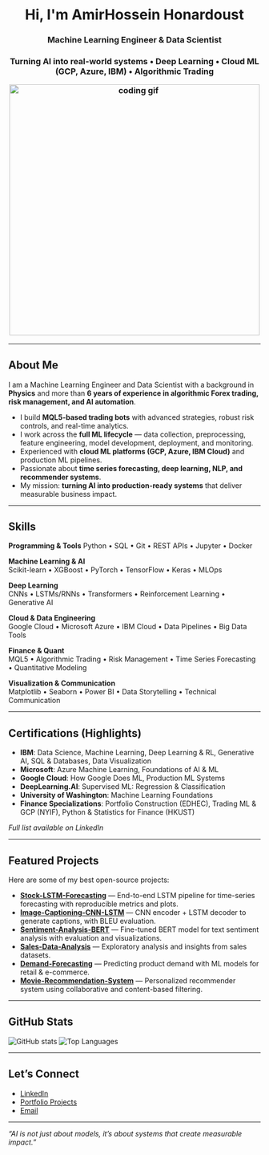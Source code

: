 <!-- Banner / Headline -->
<h1 align="center">Hi, I'm AmirHossein Honardoust</h1>

<h3 align="center">Machine Learning Engineer & Data Scientist
<h3 align="center">Turning AI into real-world systems • Deep Learning • Cloud ML (GCP, Azure, IBM) • Algorithmic Trading
<p align="center">
  <!-- Replace with any GIF you like -->
  <img src="https://media.giphy.com/media/qgQUggAC3Pfv687qPC/giphy.gif" width="500" alt="coding gif">
</p>

---

##  About Me 
I am a Machine Learning Engineer and Data Scientist with a background in **Physics** and more than **6 years of experience in algorithmic Forex trading, risk management, and AI automation**.

-  I build **MQL5-based trading bots** with advanced strategies, robust risk controls, and real-time analytics.  
-  I work across the **full ML lifecycle** — data collection, preprocessing, feature engineering, model development, deployment, and monitoring.  
-  Experienced with **cloud ML platforms (GCP, Azure, IBM Cloud)** and production ML pipelines. 
-  Passionate about **time series forecasting, deep learning, NLP, and recommender systems**.
-  My mission: **turning AI into production-ready systems** that deliver measurable business impact.

---

##  Skills

**Programming & Tools**
Python • SQL • Git • REST APIs • Jupyter • Docker  

**Machine Learning & AI**  
Scikit-learn • XGBoost • PyTorch • TensorFlow • Keras • MLOps

**Deep Learning**  
CNNs • LSTMs/RNNs • Transformers • Reinforcement Learning • Generative AI

**Cloud & Data Engineering**  
Google Cloud • Microsoft Azure • IBM Cloud • Data Pipelines • Big Data Tools

**Finance & Quant**  
MQL5 • Algorithmic Trading • Risk Management • Time Series Forecasting • Quantitative Modeling  

**Visualization & Communication**  
Matplotlib • Seaborn • Power BI • Data Storytelling • Technical Communication

---

##  Certifications (Highlights)
- **IBM**: Data Science, Machine Learning, Deep Learning & RL, Generative AI, SQL & Databases, Data Visualization
- **Microsoft**: Azure Machine Learning, Foundations of AI & ML 
- **Google Cloud**: How Google Does ML, Production ML Systems
- **DeepLearning.AI**: Supervised ML: Regression & Classification
- **University of Washington**: Machine Learning Foundations
- **Finance Specializations**: Portfolio Construction (EDHEC), Trading ML & GCP (NYIF), Python & Statistics for Finance (HKUST)  

 *Full list available on LinkedIn* 

---

##  Featured Projects

Here are some of my best open-source projects:  

-  [**Stock-LSTM-Forecasting**](https://github.com/AmirhosseinHonardoust/Stock-LSTM-Forecasting) — End-to-end LSTM pipeline for time-series forecasting with reproducible metrics and plots.  
-  [**Image-Captioning-CNN-LSTM**](https://github.com/AmirhosseinHonardoust/Image-Captioning-CNN-LSTM) — CNN encoder + LSTM decoder to generate captions, with BLEU evaluation.  
-  [**Sentiment-Analysis-BERT**](https://github.com/AmirhosseinHonardoust/Sentiment-Analysis-BERT) — Fine-tuned BERT model for text sentiment analysis with evaluation and visualizations.
-  [**Sales-Data-Analysis**](https://github.com/AmirhosseinHonardoust/Sales-Data-Analysis) — Exploratory analysis and insights from sales datasets.
-  [**Demand-Forecasting**](https://github.com/AmirhosseinHonardoust/Demand-Forecasting) — Predicting product demand with ML models for retail & e-commerce.
-  [**Movie-Recommendation-System**](https://github.com/AmirhosseinHonardoust/Movie-Recommendation-System) — Personalized recommender system using collaborative and content-based filtering. 

---

##  GitHub Stats

![GitHub stats](https://github-readme-stats.vercel.app/api?username=AmirhosseinHonardoust&show_icons=true&theme=tokyonight)
![Top Languages](https://github-readme-stats.vercel.app/api/top-langs/?username=AmirhosseinHonardoust&layout=compact&theme=tokyonight)

---

##  Let’s Connect

-  [LinkedIn](https://www.linkedin.com/in/honardoust)
-  [Portfolio Projects](https://github.com/AmirhosseinHonardoust)
-  <a href="mailto:amirhosseinhonardoust@gmail.com">Email</a>

---

*“AI is not just about models, it’s about systems that create measurable impact.”*
